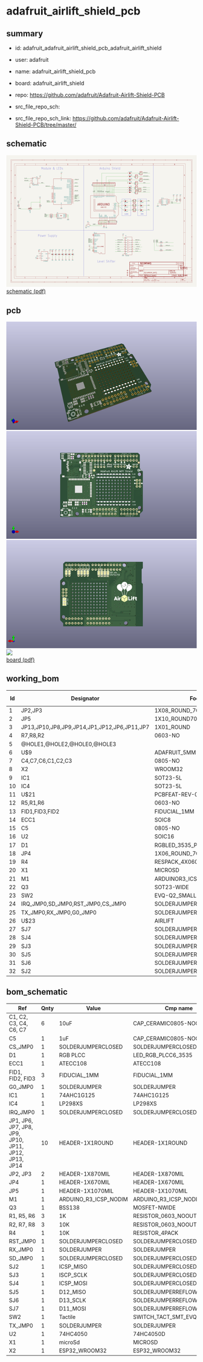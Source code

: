 # adafruit_airlift_shield_pcb
 
## summary 
* id: adafruit_adafruit_airlift_shield_pcb_adafruit_airlift_shield
* user: adafruit
* name: adafruit_airlift_shield_pcb
* board: adafruit_airlift_shield
* repo: https://github.com/adafruit/Adafruit-Airlift-Shield-PCB



* src_file_repo_sch: 
* src_file_repo_sch_link: https://github.com/adafruit/Adafruit-Airlift-Shield-PCB/tree/master/

## schematic  
![](working_schematic_600.png)  
[schematic (pdf)](working_schematic.pdf)  

## pcb  
![](working_3d_600.png) 
![](working_3d_front_600.png)  
![](working_3d_back_600.png)  
![](working_600.png)  
[board (pdf)](working.pdf)  

## working_bom
| Id | Designator | Footprint | Quantity | Designation | Supplier and ref |  | None | 
| --- | --- | --- | --- | --- | --- | --- | --- | 
| 1 | JP2,JP3 | 1X08_ROUND_70 | 2 |  |  |  | [''] | 
| 2 | JP5 | 1X10_ROUND70 | 1 |  |  |  | [''] | 
| 3 | JP13,JP10,JP8,JP9,JP14,JP1,JP12,JP6,JP11,JP7 | 1X01_ROUND | 10 |  |  |  | [''] | 
| 4 | R7,R8,R2 | 0603-NO | 3 | 10K |  |  | [''] | 
| 5 | @HOLE1,@HOLE2,@HOLE0,@HOLE3 |  | 4 |  |  |  | [''] | 
| 6 | U$9 | ADAFRUIT_5MM | 1 |  |  |  | [''] | 
| 7 | C4,C7,C6,C1,C2,C3 | 0805-NO | 6 | 10uF |  |  | [''] | 
| 8 | X2 | WROOM32 | 1 | ESP32_WROOM32 |  |  | [''] | 
| 9 | IC1 | SOT23-5L | 1 | 74AHC1G125 |  |  | [''] | 
| 10 | IC4 | SOT23-5L | 1 | AP2112-3.3 |  |  | [''] | 
| 11 | U$21 | PCBFEAT-REV-040 | 1 |  |  |  | [''] | 
| 12 | R5,R1,R6 | 0603-NO | 3 | 1K |  |  | [''] | 
| 13 | FID1,FID3,FID2 | FIDUCIAL_1MM | 3 | FIDUCIAL_1MM |  |  | [''] | 
| 14 | ECC1 | SOIC8 | 1 | ATECC108 |  |  | [''] | 
| 15 | C5 | 0805-NO | 1 | 1uF |  |  | [''] | 
| 16 | U2 | SOIC16 | 1 | 74HC4050 |  |  | [''] | 
| 17 | D1 | RGBLED_3535_PLCC6 | 1 | RGB PLCC |  |  | [''] | 
| 18 | JP4 | 1X06_ROUND_70 | 1 |  |  |  | [''] | 
| 19 | R4 | RESPACK_4X0603 | 1 | 10K |  |  | [''] | 
| 20 | X1 | MICROSD | 1 | microSd |  |  | [''] | 
| 21 | M1 | ARDUINOR3_ICSP_NODIM | 1 | ARDUINO_R3_ICSP_NODIM |  |  | [''] | 
| 22 | Q3 | SOT23-WIDE | 1 | BSS138 |  |  | [''] | 
| 23 | SW2 | EVQ-Q2_SMALLER | 1 | Tactile |  |  | [''] | 
| 24 | IRQ_JMP0,SD_JMP0,RST_JMP0,CS_JMP0 | SOLDERJUMPER_CLOSEDWIRE | 4 |  |  |  | [''] | 
| 25 | TX_JMP0,RX_JMP0,G0_JMP0 | SOLDERJUMPER_ARROW_NOPASTE | 3 |  |  |  | [''] | 
| 26 | U$23 | AIRLIFT | 1 |  |  |  | [''] | 
| 27 | SJ7 | SOLDERJUMPER_REFLOW_NOPASTE | 1 | D11_MOSI |  |  | [''] | 
| 28 | SJ4 | SOLDERJUMPER_CLOSEDWIRE | 1 | ICSP_MOSI |  |  | [''] | 
| 29 | SJ3 | SOLDERJUMPER_CLOSEDWIRE | 1 | ISCP_SCLK |  |  | [''] | 
| 30 | SJ5 | SOLDERJUMPER_REFLOW_NOPASTE | 1 | D12_MISO |  |  | [''] | 
| 31 | SJ6 | SOLDERJUMPER_REFLOW_NOPASTE | 1 | D13_SCLK |  |  | [''] | 
| 32 | SJ2 | SOLDERJUMPER_CLOSEDWIRE | 1 | ICSP_MISO |  |  | [''] | 


## bom_schematic
| Ref | Qnty | Value | Cmp name | Footprint | Description | Vendor | DNP | 
| --- | --- | --- | --- | --- | --- | --- | --- | 
| C1, C2, C3, C4, C6, C7 | 6 | 10uF | CAP_CERAMIC0805-NOOUTLINE | working:0805-NO |  |  |  | 
| C5 | 1 | 1uF | CAP_CERAMIC0805-NOOUTLINE | working:0805-NO |  |  |  | 
| CS_JMP0 | 1 | SOLDERJUMPERCLOSED | SOLDERJUMPERCLOSED | working:SOLDERJUMPER_CLOSEDWIRE |  |  |  | 
| D1 | 1 | RGB PLCC | LED_RGB_PLCC6_3535 | working:RGBLED_3535_PLCC6 |  |  |  | 
| ECC1 | 1 | ATECC108 | ATECC108 | working:SOIC8 |  |  |  | 
| FID1, FID2, FID3 | 3 | FIDUCIAL_1MM | FIDUCIAL_1MM | working:FIDUCIAL_1MM |  |  |  | 
| G0_JMP0 | 1 | SOLDERJUMPER | SOLDERJUMPER | working:SOLDERJUMPER_ARROW_NOPASTE |  |  |  | 
| IC1 | 1 | 74AHC1G125 | 74AHC1G125 | working:SOT23-5L |  |  |  | 
| IC4 | 1 | LP298XS | LP298XS | working:SOT23-5L |  |  |  | 
| IRQ_JMP0 | 1 | SOLDERJUMPERCLOSED | SOLDERJUMPERCLOSED | working:SOLDERJUMPER_CLOSEDWIRE |  |  |  | 
| JP1, JP6, JP7, JP8, JP9, JP10, JP11, JP12, JP13, JP14 | 10 | HEADER-1X1ROUND | HEADER-1X1ROUND | working:1X01_ROUND |  |  |  | 
| JP2, JP3 | 2 | HEADER-1X870MIL | HEADER-1X870MIL | working:1X08_ROUND_70 |  |  |  | 
| JP4 | 1 | HEADER-1X670MIL | HEADER-1X670MIL | working:1X06_ROUND_70 |  |  |  | 
| JP5 | 1 | HEADER-1X1070MIL | HEADER-1X1070MIL | working:1X10_ROUND70 |  |  |  | 
| M1 | 1 | ARDUINO_R3_ICSP_NODIM | ARDUINO_R3_ICSP_NODIM | working:ARDUINOR3_ICSP_NODIM |  |  |  | 
| Q3 | 1 | BSS138 | MOSFET-NWIDE | working:SOT23-WIDE |  |  |  | 
| R1, R5, R6 | 3 | 1K | RESISTOR_0603_NOOUT | working:0603-NO |  |  |  | 
| R2, R7, R8 | 3 | 10K | RESISTOR_0603_NOOUT | working:0603-NO |  |  |  | 
| R4 | 1 | 10K | RESISTOR_4PACK | working:RESPACK_4X0603 |  |  |  | 
| RST_JMP0 | 1 | SOLDERJUMPERCLOSED | SOLDERJUMPERCLOSED | working:SOLDERJUMPER_CLOSEDWIRE |  |  |  | 
| RX_JMP0 | 1 | SOLDERJUMPER | SOLDERJUMPER | working:SOLDERJUMPER_ARROW_NOPASTE |  |  |  | 
| SD_JMP0 | 1 | SOLDERJUMPERCLOSED | SOLDERJUMPERCLOSED | working:SOLDERJUMPER_CLOSEDWIRE |  |  |  | 
| SJ2 | 1 | ICSP_MISO | SOLDERJUMPERCLOSED | working:SOLDERJUMPER_CLOSEDWIRE |  |  |  | 
| SJ3 | 1 | ISCP_SCLK | SOLDERJUMPERCLOSED | working:SOLDERJUMPER_CLOSEDWIRE |  |  |  | 
| SJ4 | 1 | ICSP_MOSI | SOLDERJUMPERCLOSED | working:SOLDERJUMPER_CLOSEDWIRE |  |  |  | 
| SJ5 | 1 | D12_MISO | SOLDERJUMPERREFLOW_NOPASTE | working:SOLDERJUMPER_REFLOW_NOPASTE |  |  |  | 
| SJ6 | 1 | D13_SCLK | SOLDERJUMPERREFLOW_NOPASTE | working:SOLDERJUMPER_REFLOW_NOPASTE |  |  |  | 
| SJ7 | 1 | D11_MOSI | SOLDERJUMPERREFLOW_NOPASTE | working:SOLDERJUMPER_REFLOW_NOPASTE |  |  |  | 
| SW2 | 1 | Tactile | SWITCH_TACT_SMT_EVQQ2_SMALL | working:EVQ-Q2_SMALLER |  |  |  | 
| TX_JMP0 | 1 | SOLDERJUMPER | SOLDERJUMPER | working:SOLDERJUMPER_ARROW_NOPASTE |  |  |  | 
| U2 | 1 | 74HC4050 | 74HC4050D | working:SOIC16 |  |  |  | 
| X1 | 1 | microSd | MICROSD | working:MICROSD |  |  |  | 
| X2 | 1 | ESP32_WROOM32 | ESP32_WROOM32 | working:WROOM32 |  |  |  | 

